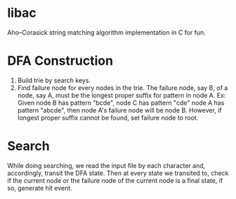 libac
=====

Aho–Corasick string matching algorithm implementation in C for fun.

DFA Construction
=====

1. Build trie by search keys.
2. Find failure node for every nodes in the trie.
   The failure node, say B, of a node, say A, must be the longest proper suffix for pattern in node A.
        Ex: Given node B has pattern "bcde", node C has pattern
        "cde" node A has pattern "abcde", then node A's failure 
        node will be node B.
   However, if longest proper suffix cannot be found, set failure node to root.

Search
=====

While doing searching, we read the input file by each character and, accordingly, transit the DFA state. 
Then at every state we transited to, check if the current node or the failure node of the current node is a final state, if so, generate hit event.
